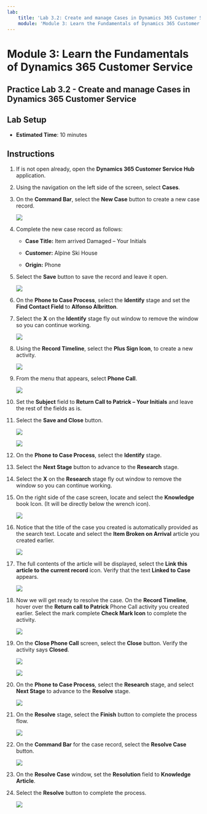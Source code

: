 ```yaml
---
lab:
    title: 'Lab 3.2: Create and manage Cases in Dynamics 365 Customer Service'
    module: 'Module 3: Learn the Fundamentals of Dynamics 365 Customer Service'
---
```


Module 3: Learn the Fundamentals of Dynamics 365 Customer Service
========================

## Practice Lab 3.2 - Create and manage Cases in Dynamics 365 Customer Service

## Lab Setup

  - **Estimated Time**: 10 minutes

## Instructions

1. If is not open already, open the **Dynamics 365 Customer Service Hub** application. 

2. Using the navigation on the left side of the screen, select **Cases**. 

3. On the **Command Bar**, select the **New Case** button to create a new case record.

    ![](../images/module3/lab2/1.png)

4. Complete the new case record as follows:

	- **Case Title:** Item arrived Damaged – Your Initials

	- **Customer:** Alpine Ski House

	- **Origin:** Phone

5. Select the **Save** button to save the record and leave it open. 

    ![](../images/module3/lab2/4.png)

6. On the **Phone to Case Process**, select the **Identify** stage and set the **Find Contact Field** to **Alfonso Albritton**. 

7. Select the **X** on the **Identify** stage fly out window to remove the window so you can continue working. 

    ![](../images/module3/lab2/9.png)

8. Using the **Record Timeline**, select the **Plus Sign Icon**, to create a new activity. 

    ![](../images/module3/lab2/10.png)

9. From the menu that appears, select **Phone Call**.

    ![](../images/module3/lab2/11.png)

10. Set the **Subject** field to **Return Call to Patrick – Your Initials** and leave the rest of the fields as is. 

11. Select the **Save and Close** button. 

    ![](../images/module3/lab2/12.png)
    
    ![](../images/module3/lab2/13.png)

12. On the **Phone to Case Process**, select the **Identify** stage.

13. Select the **Next Stage** button to advance to the **Research** stage. 

14. Select the **X** on the **Research** stage fly out window to remove the window so you can continue working. 

15. On the right side of the case screen, locate and select the **Knowledge** book Icon. (It will be directly below the wrench icon).

    ![](../images/module3/lab2/14.png)

16. Notice that the title of the case you created is automatically provided as the search text. Locate and select the **Item Broken on Arrival** article you created earlier. 

    ![](../images/module3/lab2/15.png)

17. The full contents of the article will be displayed, select the **Link this article to the current record** icon. Verify that the text **Linked to Case** appears. 

    ![](../images/module3/lab2/16.png)

18. Now we will get ready to resolve the case. On the **Record Timeline**, hover over the **Return call to Patrick** Phone Call activity you created earlier. Select the mark complete **Check Mark Icon** to complete the activity. 

    ![](../images/module3/lab2/17.png)

19. On the **Close Phone Call** screen, select the **Close** button. Verify the activity says **Closed**. 

    ![](../images/module3/lab2/18.png)
    
    ![](../images/module3/lab2/19.png)

20. On the **Phone to Case Process**, select the **Research** stage, and select **Next Stage** to advance to the **Resolve** stage. 

    ![](../images/module3/lab2/20.png)

21. On the **Resolve** stage, select the **Finish** button to complete the process flow. 

    ![](../images/module3/lab2/21.png)

22. On the **Command Bar** for the case record, select the **Resolve Case** button.

    ![](../images/module3/lab2/22.png)

23. On the **Resolve Case** window, set the **Resolution** field to **Knowledge Article**. 

24. Select the **Resolve** button to complete the process. 

    ![](../images/module3/lab2/23.png)
